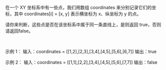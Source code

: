 在一个 XY 坐标系中有一些点，我们用数组 coordinates 来分别记录它们的坐标，其中 coordinates[i] = [x, y] 表示横坐标为 x、纵坐标为 y 的点。

请你来判断，这些点是否在该坐标系中属于同一条直线上，是则返回 true，否则请返回false。

 

示例 1：
输入：coordinates = [[1,2],[2,3],[3,4],[4,5],[5,6],[6,7]]
输出：true

示例 2：
输入：coordinates = [[1,1],[2,2],[3,4],[4,5],[5,6],[7,7]]
输出：false

